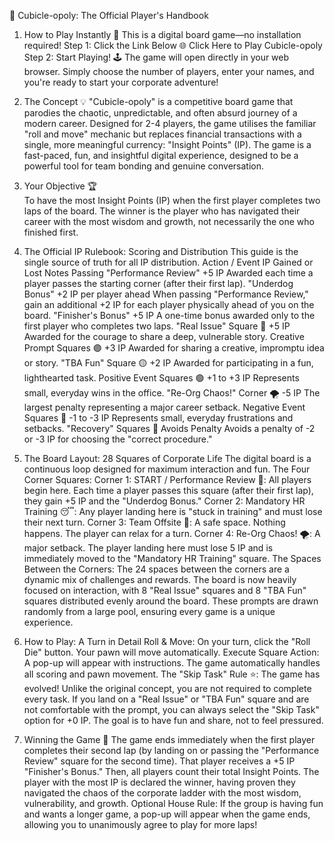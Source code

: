 🎲 Cubicle-opoly: The Official Player's Handbook

1. How to Play Instantly 🚀
  This is a digital board game—no installation required!
  Step 1: Click the Link Below 🌐
  Click Here to Play Cubicle-opoly 
  Step 2: Start Playing! 🕹️ The game will open directly in your web browser. Simply choose the number of players, enter your names, and you're ready to start your corporate adventure!
2. The Concept 💡
  "Cubicle-opoly" is a competitive board game that parodies the chaotic, unpredictable, and often absurd journey of a modern career. Designed for 2-4 players, the game utilises the familiar "roll and move" mechanic but replaces financial transactions with a single, more meaningful currency: "Insight Points" (IP).
  The game is a fast-paced, fun, and insightful digital experience, designed to be a powerful tool for team bonding and genuine conversation.
3. Your Objective 🏆  
  To have the most Insight Points (IP) when the first player completes two laps of the board. The winner is the player who has navigated their career with the most wisdom and growth, not necessarily the one who finished first.

4. The Official IP Rulebook: Scoring and Distribution
This guide is the single source of truth for all IP distribution.
Action / Event
IP Gained or Lost
Notes
Passing "Performance Review"
+5 IP
Awarded each time a player passes the starting corner (after their first lap).
"Underdog Bonus"
+2 IP per player ahead
When passing "Performance Review," gain an additional +2 IP for each player physically ahead of you on the board.
"Finisher's Bonus"
+5 IP
A one-time bonus awarded only to the first player who completes two laps.
"Real Issue" Square 🔵
+5 IP
Awarded for the courage to share a deep, vulnerable story.
Creative Prompt Squares 🟣
+3 IP
Awarded for sharing a creative, impromptu idea or story.
"TBA Fun" Square 🟡
+2 IP
Awarded for participating in a fun, lighthearted task.
Positive Event Squares 🟢
+1 to +3 IP
Represents small, everyday wins in the office.
"Re-Org Chaos!" Corner 🌪️
-5 IP
The largest penalty representing a major career setback.
Negative Event Squares 🔴
-1 to -3 IP
Represents small, everyday frustrations and setbacks.
"Recovery" Squares 🔴
Avoids Penalty
Avoids a penalty of -2 or -3 IP for choosing the "correct procedure."

5. The Board Layout: 28 Squares of Corporate Life
The digital board is a continuous loop designed for maximum interaction and fun.
The Four Corner Squares:
Corner 1: START / Performance Review 🏁: All players begin here. Each time a player passes this square (after their first lap), they gain +5 IP and the "Underdog Bonus."
Corner 2: Mandatory HR Training 😴: Any player landing here is "stuck in training" and must lose their next turn.
Corner 3: Team Offsite 🌴: A safe space. Nothing happens. The player can relax for a turn.
Corner 4: Re-Org Chaos! 🌪️: A major setback. The player landing here must lose 5 IP and is immediately moved to the "Mandatory HR Training" square.
The Spaces Between the Corners:
The 24 spaces between the corners are a dynamic mix of challenges and rewards. The board is now heavily focused on interaction, with 8 "Real Issue" squares and 8 "TBA Fun" squares distributed evenly around the board. These prompts are drawn randomly from a large pool, ensuring every game is a unique experience.
6. How to Play: A Turn in Detail
Roll & Move: On your turn, click the "Roll Die" button. Your pawn will move automatically.
Execute Square Action: A pop-up will appear with instructions. The game automatically handles all scoring and pawn movement.
The "Skip Task" Rule ⭐: The game has evolved! Unlike the original concept, you are not required to complete every task. If you land on a "Real Issue" or "TBA Fun" square and are not comfortable with the prompt, you can always select the "Skip Task" option for +0 IP. The goal is to have fun and share, not to feel pressured.
7. Winning the Game 🏅
The game ends immediately when the first player completes their second lap (by landing on or passing the "Performance Review" square for the second time). That player receives a +5 IP "Finisher's Bonus."
Then, all players count their total Insight Points. The player with the most IP is declared the winner, having proven they navigated the chaos of the corporate ladder with the most wisdom, vulnerability, and growth.
Optional House Rule: If the group is having fun and wants a longer game, a pop-up will appear when the game ends, allowing you to unanimously agree to play for more laps!
